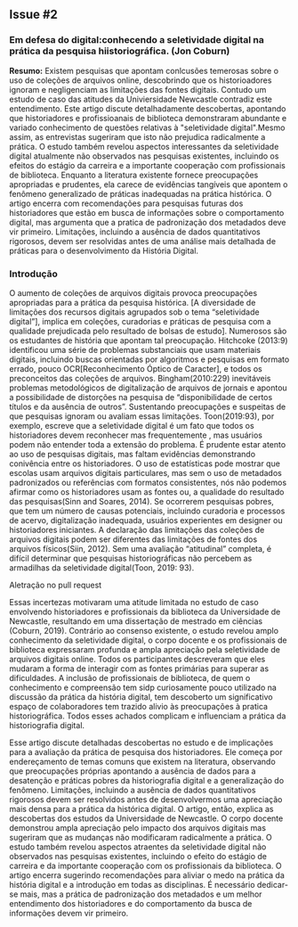 ## Issue #2 

### Em defesa do digital:conhecendo a seletividade digital na prática da pesquisa hiistoriográfica. (Jon Coburn)

**Resumo:** Existem pesquisas que apontam conlcusões temerosas sobre o uso de coleções de arquivos online, descobrindo que os historioadores
ignoram e negligenciam as limitações das fontes digitais. Contudo um estudo de caso das atitudes da Univiersidade Newcastle contradiz este entendimento.
Este artigo discute detalhadamente descobertas, apontando que historiadores e profissioanais de biblioteca demonstraram abundante e variado conhecimento
de questões relativas à "seletividade digital".Mesmo assim, as entrevistas sugeriram que isto não prejudica radicalmente a  prática. O estudo também revelou aspectos interessantes da seletividade digital atualmente não observados nas pesquisas existentes, incluindo os efeitos do estágio da carreira e a importante cooperação com profissionais de biblioteca. Enquanto a literatura existente fornece preocupações apropriadas e prudentes, ela carece de evidências tangíveis que apontem o fenômeno generalizado de práticas inadequadas na prática histórica. O artigo encerra com recomendações para pesquisas futuras dos historiadores que estão em busca de informações sobre o comportamento digital, mas argumenta que a pratica de padronização dos metadados deve vir primeiro. Limitações, incluindo a ausência de dados quantitativos rigorosos, devem ser resolvidas antes de uma análise mais detalhada de práticas para o desenvolvimento da História Digital. 

### Introdução
O aumento de coleções de arquivos digitais provoca preocupações apropriadas para a prática da pesquisa histórica. [A diversidade de limitações dos recursos digitais agrupados sob o tema “seletividade digital”], implica em coleções, curadorias e práticas de pesquisa com a qualidade prejudicada pelo resultado de bolsas de estudo]. Numerosos são os estudantes de história que apontam tal preocupação. Hitchcoke (2013:9) identificou uma série de problemas substanciais que usam materiais digitais, incluindo buscas orientadas por algoritmos e pesquisas em formato errado, pouco OCR[Reconhecimento Óptico de Caracter], e todos os preconceitos das coleções de arquivos. Bingham(2010:229) inevitáveis problemas metodológicos de digitalização de arquivos de jornais e apontou a possibilidade de distorções na pesquisa de “disponibilidade de certos títulos e da ausência de outros”. Sustentando preocupações e suspeitas de que pesquisas ignoram ou avaliam essas limitações. Toon(2019:93), por exemplo, escreve que a seletividade digital é um fato que todos os historiadores devem reconhecer mas frequentemente , mas usuários podem não entender toda a extensão do problema.
É prudente estar atento ao uso de pesquisas digitais, mas faltam evidências demonstrando conivência entre os historiadores. O uso de estatísticas pode mostrar que escolas usam arquivos digitais particulares, mas  sem o uso de metadados padronizados ou referências com formatos consistentes, nós não podemos afirmar como os historiadores usam as fontes ou, a qualidade do resultado das pesquisas(Sinn and Soares, 2014). Se ocorrerem pesquisas pobres, que tem um número de causas potenciais, incluindo curadoria e processos de acervo, digitalização inadequada, usuários experientes em designer ou historiadores iniciantes. A declaração das limitações das coleções de arquivos digitais podem ser diferentes das limitações de fontes dos arquivos físicos(Siin, 2012). Sem uma avaliação “atitudinal” completa, é difícil determinar que pesquisas historiográficas não percebem as armadilhas da seletividade digital(Toon, 2019: 93).

Aletração no pull request

Essas incertezas motivaram uma atitude limitada no estudo de caso envolvendo historiadores e profissionais da biblioteca da Universidade de Newcastle, resultando em uma dissertação de mestrado em ciências (Coburn, 2019). Contrário ao consenso existente, o estudo revelou amplo conhecimento da seletividade digital, o corpo docente e os profissionais de biblioteca expressaram profunda e ampla apreciação pela seletividade de arquivos digitais online. Todos os participantes descreveram que eles mudaram a forma de interagir com as fontes primárias para superar as dificuldades. A inclusão de profissionais de biblioteca, de quem o conhecimento e compreensão tem sidp curiosamente pouco utilizado na discussão da prática da história digital, tem descoberto um significativo espaço de colaboradores tem trazido alivio às preocupações à pratica historiográfica. Todos esses achados complicam e influenciam a prática da historiografia digital. 

Esse artigo discute detalhadas descobertas no estudo e de implicações para a avaliação da prática de pesquisa dos historiadores. Ele começa por endereçamento de temas comuns que existem na literatura, observando que preocupações próprias apontando a ausência de dados para a desatenção e práticas pobres da historiografia digital e a generalização do fenômeno. Limitações, incluindo a ausência de dados quantitativos rigorosos devem ser resolvidos antes de desenvolvermos uma apreciação mais densa para a prática da histórica digital. O artigo, então, explica as descobertas dos estudos da Universidade de Newcastle. O corpo docente demonstrou ampla apreciação pelo impacto dos arquivos digitais mas sugeriram que as mudanças não modificaram  radicalmente a prática. O estudo também revelou aspectos atraentes da seletividade digital não observados nas pesquisas existentes, incluindo o efeito do estágio de carreira e da importante cooperação com os profissionais da biblioteca. O artigo encerra sugerindo recomendações para aliviar o medo na prática da história digital e a introdução em todas as disciplinas. É necessário dedicar-se mais, mas a prática de padronização dos metadados e um melhor entendimento dos historiadores e do comportamento da busca de informações devem vir primeiro.

